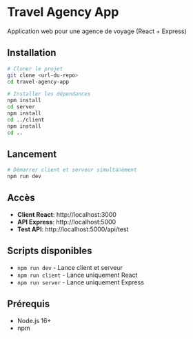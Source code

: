# Travel Agency App

Application web pour une agence de voyage (React + Express)

## Installation

```bash
# Cloner le projet
git clone <url-du-repo>
cd travel-agency-app

# Installer les dépendances
npm install
cd server
npm install
cd ../client
npm install
cd ..
```

## Lancement

```bash
# Démarrer client et serveur simultanément
npm run dev
```

## Accès

- **Client React**: http://localhost:3000
- **API Express**: http://localhost:5000
- **Test API**: http://localhost:5000/api/test

## Scripts disponibles

- `npm run dev` - Lance client et serveur
- `npm run client` - Lance uniquement React
- `npm run server` - Lance uniquement Express

## Prérequis

- Node.js 16+
- npm
